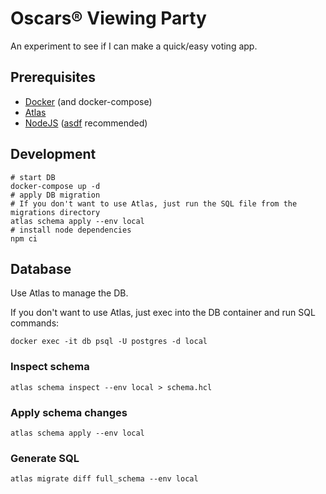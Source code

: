 # Oscars® Viewing Party

An experiment to see if I can make a quick/easy voting app.

## Prerequisites

* [Docker](https://www.docker.com/) (and docker-compose)
* [Atlas](https://atlasgo.io/)
* [NodeJS](https://nodejs.org/en) ([asdf](https://asdf-vm.com/) recommended)

## Development

```shell
# start DB
docker-compose up -d
# apply DB migration
# If you don't want to use Atlas, just run the SQL file from the migrations directory
atlas schema apply --env local
# install node dependencies
npm ci
```

## Database

Use Atlas to manage the DB.

If you don't want to use Atlas, just exec into the DB container and run SQL commands:

```shell
docker exec -it db psql -U postgres -d local
```

### Inspect schema

```
atlas schema inspect --env local > schema.hcl
```

### Apply schema changes

```
atlas schema apply --env local
```

### Generate SQL

```
atlas migrate diff full_schema --env local
```
